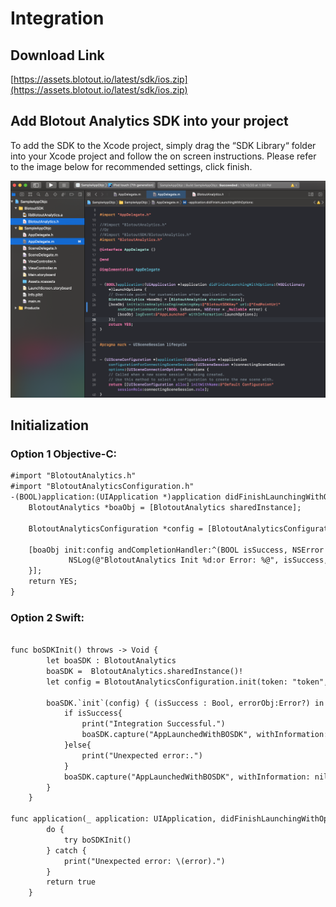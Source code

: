 # Integration

## Download Link

[https://assets.blotout.io/latest/sdk/ios.zip](https://assets.blotout.io/latest/sdk/ios.zip)

## Add Blotout Analytics SDK into your project

To add the SDK to the Xcode project, simply drag the “SDK Library“ folder into your Xcode project and follow the on screen instructions. Please refer to the image below for recommended settings, click finish.

![Screenshot](assets/images/sdkintegration.png)

## Initialization

### Option 1 Objective-C:

```html
#import "BlotoutAnalytics.h"
#import "BlotoutAnalyticsConfiguration.h"
-(BOOL)application:(UIApplication *)application didFinishLaunchingWithOptions:(NSDictionary *)launchOptions {
    BlotoutAnalytics *boaObj = [BlotoutAnalytics sharedInstance];
    
    BlotoutAnalyticsConfiguration *config = [BlotoutAnalyticsConfiguration configurationWithToken:@"token" withUrl:@"endPointUrl"];
    
    [boaObj init:config andCompletionHandler:^(BOOL isSuccess, NSError * _Nonnull error) {
             NSLog(@"BlotoutAnalytics Init %d:or Error: %@", isSuccess, error);
    }];
    return YES;
}
```

### Option 2 Swift:
```html

func boSDKInit() throws -> Void {
        let boaSDK : BlotoutAnalytics
        boaSDK =  BlotoutAnalytics.sharedInstance()!
        let config = BlotoutAnalyticsConfiguration.init(token: "token", withUrl: "endPointUrl")
        
        boaSDK.`init`(config) { (isSuccess : Bool, errorObj:Error?) in
            if isSuccess{
                print("Integration Successful.")
                boaSDK.capture("AppLaunchedWithBOSDK", withInformation: nil)
            }else{
                print("Unexpected error:.")
            }
            boaSDK.capture("AppLaunchedWithBOSDK", withInformation: nil)
        }
    }

func application(_ application: UIApplication, didFinishLaunchingWithOptions launchOptions: [UIApplication.LaunchOptionsKey: Any]?) -> Bool {
        do {
            try boSDKInit()
        } catch {
            print("Unexpected error: \(error).")
        }
        return true
    }


```
